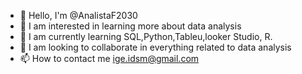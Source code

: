 - 👋 Hello, I'm @AnalistaF2030
- 👀 I am interested in learning more about data analysis
- 🌱 I am currently learning SQL,Python,Tableu,looker Studio, R.
- 💞️ I am looking to collaborate in everything related to data analysis
- 📫 How to contact me ige.idsm@gmail.com
<!---
AnalistaF2030/AnalistaF2030 is a ✨ special ✨ repository because its `README.md` (this file) appears on your GitHub profile.
You can click the Preview link to take a look at your changes.
--->
